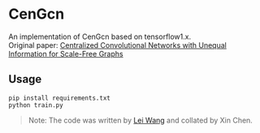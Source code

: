 # CenGcn
An implementation of CenGcn based on tensorflow1.x.  
Original paper: [Centralized Convolutional Networks with Unequal Information for Scale-Free Graphs]()

## Usage
`pip install requirements.txt`  
`python train.py`
> Note: The code was written by [Lei Wang]() and collated by Xin Chen.

